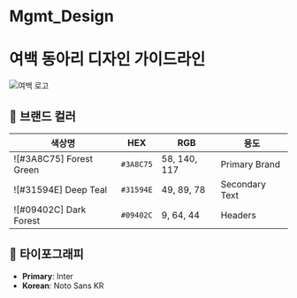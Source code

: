 # Mgmt_Design

# 여백 동아리 디자인 가이드라인

![여백 로고](assets/images/logo.png)

## 🎨 브랜드 컬러

| 색상명 | HEX | RGB | 용도 |
|--------|-----|-----|------|
| ![#3A8C75] Forest Green | `#3A8C75` | 58, 140, 117 | Primary Brand |
| ![#31594E] Deep Teal | `#31594E` | 49, 89, 78 | Secondary Text |
| ![#09402C] Dark Forest | `#09402C` | 9, 64, 44 | Headers |

## 📝 타이포그래피
- **Primary**: Inter
- **Korean**: Noto Sans KR
